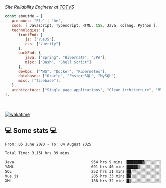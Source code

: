 <p><em>Site Reliability Engineer at <a href="https://www.totvs.com/">TOTVS</a></br>
</em></p>


```javascript
const aboutMe = {
   pronouns: "Ele" | "he",
   code: [ Javascript, Typescript, HTML, CSS, Java, Golang, Python ],
   technologies: {
      frontEnd: {
         js: ["VueJS"],
         css: ["Vuetify"]
      },
      backEnd: {
         java: ["Spring", "Hibernate", "JPA"],
         misc: ["Bash", "Shell Script"]
      },
      devOps: ["AWS", "Docker", "Kubernetes"],
      databases: ["Oracle", "PostgreSQL", "MySQL"],
      misc: ["firebase"],
   },
   architecture: ["Single page applications", "Clean Architecture", "MVC", "Microservices"],
};
```
</br></br>
[![wakatime](https://wakatime.com/badge/user/a3a8ed06-d304-4d6b-bc86-4adc418cdea7.svg)](https://wakatime.com/@a3a8ed06-d304-4d6b-bc86-4adc418cdea7)
<h2>💻 Some stats 💻</h2>

<!--START_SECTION:waka-->

```txt
From: 05 June 2020 - To: 04 August 2025

Total Time: 3,151 hrs 39 mins

Java                                   954 hrs 9 mins  ███████▓░░░░░░░░░░░░░░░░░   30.27 %
YAML                                   691 hrs 46 mins █████▒░░░░░░░░░░░░░░░░░░░   21.95 %
SQL                                    252 hrs 31 mins ██░░░░░░░░░░░░░░░░░░░░░░░   08.01 %
Vue.js                                 205 hrs 33 mins █▓░░░░░░░░░░░░░░░░░░░░░░░   06.52 %
XML                                    188 hrs 32 mins █▒░░░░░░░░░░░░░░░░░░░░░░░   05.98 %
```

<!--END_SECTION:waka-->
